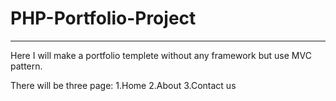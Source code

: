 # PHP-Portfolio-Project
---
Here I will make a portfolio templete without any framework but use MVC pattern.

There will be three page:
    1.Home
    2.About
    3.Contact us